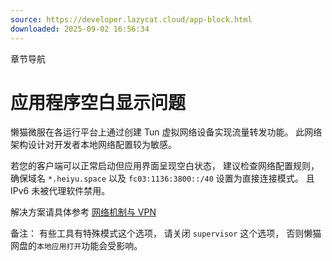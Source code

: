 ```yaml
---
source: https://developer.lazycat.cloud/app-block.html
downloaded: 2025-09-02 16:56:34
---
```


章节导航

# 应用程序空白显示问题 ​

懒猫微服在各运行平台上通过创建 Tun 虚拟网络设备实现流量转发功能。 此网络架构设计对开发者本地网络配置较为敏感。

若您的客户端可以正常启动但应用界面呈现空白状态， 建议检查网络配置规则， 确保域名 `*.heiyu.space` 以及 `fc03:1136:3800::/40` 设置为直接连接模式。 且 IPv6 未被代理软件禁用。

解决方案请具体参考 [网络机制与 VPN](<./network.html>)

备注： 有些工具有特殊模式这个选项， 请关闭 `supervisor` 这个选项， 否则懒猫网盘的`本地应用打开`功能会受影响。
